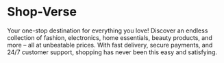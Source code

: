 # Shop-Verse
Your one-stop destination for everything you love! Discover an endless collection of fashion, electronics, home essentials, beauty products, and more – all at unbeatable prices. With fast delivery, secure payments, and 24/7 customer support, shopping has never been this easy and satisfying.
